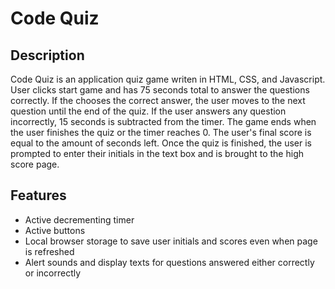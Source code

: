 # Code Quiz

## Description

Code Quiz is an application quiz game writen in HTML, CSS, and Javascript. User clicks start game and has 75 seconds total to answer the questions correctly. If the chooses the correct answer, the user moves to the next question until the end of the quiz. If the user answers any question incorrectly, 15 seconds is subtracted from the timer. The game ends when the user finishes the quiz or the timer reaches 0. The user's final score is equal to the amount of seconds left. Once the quiz is finished, the user is prompted to enter their initials in the text box and is brought to the high score page.

## Features

* Active decrementing timer
* Active buttons
* Local browser storage to save user initials and scores even when page is refreshed
* Alert sounds and display texts for questions answered either correctly or incorrectly